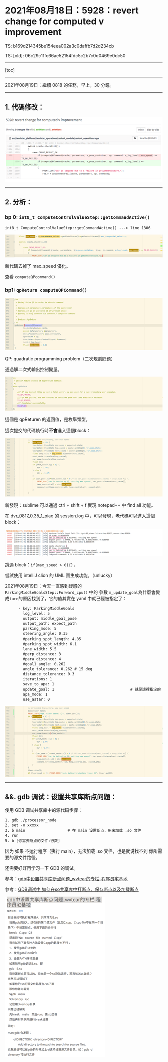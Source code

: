 # 2021年08月18日：5928：revert change for computed v improvement

TS: b169d214345be154eea002a3c0daffb7d2d234cb

TS: [old]: 06c29c11fc66ae52154fdc5c2b7c0d0469e0dc50

---

[toc]





---

2021年08月19日：繼續 0818 的任務，早上，30 分鐘。



---

## 1. 代碼修改：

![image-20210818110535886](20210818_apa_code_review.assets/image-20210818110535886.png)



---

## 2. 分析：

### bp 0: `int8_t ComputeControlValueStep::getCommandActive()`

```
int8_t ComputeControlValueStep::getCommandActive() ---> line 1306
```

![image-20210818110945424](20210818_apa_code_review.assets/image-20210818110945424.png)

新代碼去掉了 max_speed 優化。

查看 `computeQPcommand()`

### bp1: `qpReturn computeQPCommand()`

![image-20210818111242641](20210818_apa_code_review.assets/image-20210818111242641.png)

QP: quadratic programming problem（二次規劃問題）

通過解二次式輸出控制變量。

![image-20210818125740198](20210818_apa_code_review.assets/image-20210818125740198.png)

這個是 qpReturen 的返回值，是枚舉類型。

這次提交的代碼執行時**不會**進入這個block： 

![image-20210818111853556](20210818_apa_code_review.assets/image-20210818111853556.png)

新發現：sublime 可以通過 ctrl + shift + f 實現 notepad++ 中 find all 功能。

在 dvr_0817_0.35_1_piao 的 session.log 中，可以發現，老代碼可以進入這個 block：

![image-20210818113716405](20210818_apa_code_review.assets/image-20210818113716405.png)

跳過 block：`if(max_speed > 0){}`，

嘗試使用 intelliJ clion 的 UML 圖生成功能。（unlucky）



2021年08月19日：今天一直感到疑惑的`ParkingMiddleGoalsStep::Forward_cpu()` 中的 參數 `m_update_goal`為什麼會變成`ture`的原因找到了，它的值其實在 yaml 中就已經被指定了：

```
      - key: ParkingMiddleGoals
        log_level: 5
        output: middle_goal_pose
        output_path: expect_path
        parking_mode: 5
        steering_angle: 0.35
        #parking_spot_length: 4.85
        #parking_spot_width: 6.1
        lane_width: 5.5
        #perp_distance: 3
        #para_distance: 4
        #goal1_angle: 0.262
        angle_tolerance: 0.262 # 15 deg
        distance_tolerance: 0.3
        iterations: 1
        save_to_apa: 1
        update_goal: 1									# 就是這裡指定的
        apa_mode: 1
        use_astar: 0
```











![image-20210818151412129](20210818_apa_code_review.assets/image-20210818151412129.png)





---

## &&. gdb 调试：设置共享库断点问题：

使用 GDB 调试共享库中的源代码步骤：

```
1. gdb ./processor_node
2. set -o xxxxx
3. b main  					# 在 main 设置断点，用来加载 .so 文件
4. run
5. b [你需要断点的文件:行数]
```

因为 如果 不运行程序（执行 main），无法加载 .so 文件，也是就说找不到 你所需要的源文件路径。

还需要好好再学习一下 GDB 的调试。 

参考：[gdb中设置共享库断点问题_wvtear的专栏-程序员宅基地](https://www.cxyzjd.com/article/wvtear/37657591)

参考：[GDB调试中 如何在so共享库中打断点、保存断点以及加载断点](https://blog.csdn.net/hao1183716597/article/details/97389312)

<img src="20210818_apa_code_review.assets/image-20210819155829083.png" alt="image-20210819155829083" style="zoom:50%;float:left" />
